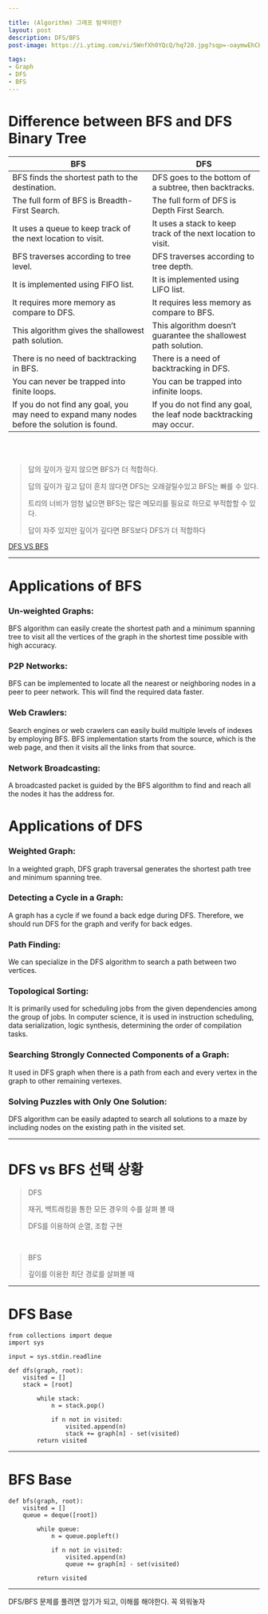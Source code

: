 ```yaml
---

title: (Algorithm) 그래프 탐색이란?
layout: post
description: DFS/BFS
post-image: https://i.ytimg.com/vi/5WnfXh0YQcQ/hq720.jpg?sqp=-oaymwEhCK4FEIIDSFryq4qpAxMIARUAAAAAGAElAADIQj0AgKJD&rs=AOn4CLCes55OA2RcBR9zjGGcNSQtN3Jxqw

tags:
- Graph
- DFS
- BFS
---
```


# Difference between BFS and DFS Binary Tree


|BFS| 	DFS|
|---|---|
|BFS finds the shortest path to the destination.|DFS goes to the bottom of a subtree, then backtracks.|
|The full form of BFS is Breadth-First Search.| 	The full form of DFS is Depth First Search.|
|It uses a queue to keep track of the next location to visit.| 	It uses a stack to keep track of the next location to visit.|
|BFS traverses according to tree level.| 	DFS traverses according to tree depth.|
|It is implemented using FIFO list.| 	It is implemented using LIFO list.|
|It requires more memory as compare to DFS.| 	It requires less memory as compare to BFS.|
|This algorithm gives the shallowest path solution.| 	This algorithm doesn’t guarantee the shallowest path solution.|
|There is no need of backtracking in BFS.| 	There is a need of backtracking in DFS.|
|You can never be trapped into finite loops.| 	You can be trapped into infinite loops.|
|If you do not find any goal, you may need to expand many nodes before the solution is found.| 	If you do not find any goal, the leaf node backtracking may occur.|

<br>
<br>



> 답의 깊이가 깊지 않으면 BFS가 더 적합하다.
> 
> 답의 깊이가 깊고 답이 흔치 않다면 DFS는 오래걸릴수있고 BFS는 빠를 수 있다.
> 
> 트리의 너비가 엄청 넓으면 BFS는 많은 메모리를 필요로 하므로 부적합할 수 있다.
> 
> 답이 자주 있지만 깊이가 깊다면 BFS보다 DFS가 더 적합하다

[DFS VS BFS](https://stackoverflow.com/questions/3332947/when-is-it-practical-to-use-depth-first-search-dfs-vs-breadth-first-search-bf)

---

# Applications of BFS

### Un-weighted Graphs:
BFS algorithm can easily create the shortest path and a minimum spanning tree to visit all the vertices of the graph in the shortest time possible with high accuracy.

### P2P Networks:
BFS can be implemented to locate all the nearest or neighboring nodes in a peer to peer network. This will find the required data faster.


### Web Crawlers:
Search engines or web crawlers can easily build multiple levels of indexes by employing BFS. BFS implementation starts from the source, which is the web page, and then it visits all the links from that source.

### Network Broadcasting:
A broadcasted packet is guided by the BFS algorithm to find and reach all the nodes it has the address for.

# Applications of DFS

### Weighted Graph:
In a weighted graph, DFS graph traversal generates the shortest path tree and minimum spanning tree.

### Detecting a Cycle in a Graph:
A graph has a cycle if we found a back edge during DFS. Therefore, we should run DFS for the graph and verify for back edges.

### Path Finding:
We can specialize in the DFS algorithm to search a path between two vertices.

### Topological Sorting:
It	is primarily used for scheduling jobs from the given dependencies among the group of jobs. In computer science, it is used in instruction scheduling, data serialization, logic synthesis, determining the order of compilation tasks.

### Searching Strongly Connected Components of a Graph:
It used in DFS graph when there is a path from each and every vertex in the graph to other remaining vertexes.

### Solving Puzzles with Only One Solution:
DFS algorithm can be easily adapted to search all solutions to a maze by including nodes on the existing path in the visited set.


---

# DFS vs BFS 선택 상황

> DFS
> 
> 재귀, 백트래킹을 통한 모든 경우의 수를 살펴 볼 때
> 
> DFS를 이용하여 순열, 조합 구현

<br>

> BFS
>
> 깊이를 이용한 최단 경로를 살펴볼 때


---

# DFS Base

    from collections import deque
    import sys
    
    input = sys.stdin.readline
    
    def dfs(graph, root):
        visited = []
        stack = [root]
        
            while stack:
                n = stack.pop()
        
                if n not in visited:
                    visited.append(n)
                    stack += graph[n] - set(visited)
            return visited

---

# BFS Base
    
    def bfs(graph, root):
        visited = []
        queue = deque([root])
        
            while queue:
                n = queue.popleft()
        
                if n not in visited:
                    visited.append(n)
                    queue += graph[n] - set(visited)
        
            return visited
---

DFS/BFS 문제를 풀려면 암기가 되고, 이해를 해야한다. 꼭 외워놓자